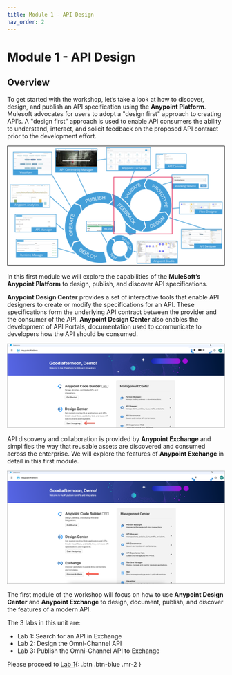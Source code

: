 ```yaml
---
title: Module 1 - API Design
nav_order: 2
---
```


# Module 1 - API Design

## Overview

To get started with the workshop, let’s take a look at how to discover, design, and publish an API specification using the **Anypoint Platform**. Mulesoft advocates for users to adopt a "design first" approach to creating API’s. A "design first" approach is used to enable API consumers the ability to understand, interact, and solicit feedback on the proposed API contract prior to the development effort.

![Platform](../..//assets/images/module1/module1_design_first.png "Platform")

In this first module we will explore the capabilities of the **MuleSoft’s Anypoint Platform** to design, publish, and discover API specifications.

**Anypoint Design Center** provides a set of interactive tools that enable API designers to create or modify the specifications for an API. These specifications form the underlying API contract between the provider and the consumer of the API. **Anypoint Design Center** also enables the development of API Portals, documentation used to communicate to developers how the API should be consumed.

![Start Designing](../..//assets/images/module1/lab2/module1_lab2_anypoint_home.png)

API discovery and collaboration is provided by **Anypoint Exchange** and simplifies the way that reusable assets are discovered and consumed across the enterprise. We will explore the features of **Anypoint Exchange** in detail in this first module.

![Discover and Share](../..//assets/images/module1/lab1/module1_lab1_exchangeicon.png "Discover and Share")

The first module of the workshop will focus on how to use **Anypoint Design Center** and **Anypoint Exchange** to design, document, publish, and discover the features of a modern API.

The 3 labs in this unit are:

- Lab 1: Search for an API in Exchange
- Lab 2: Design the Omni-Channel API
- Lab 3: Publish the Omni-Channel API to Exchange

Please proceed to [Lab 1](./lab-1){: .btn .btn-blue  .mr-2  }